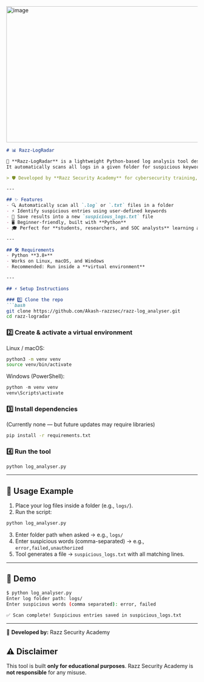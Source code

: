 <img width="1481" height="359" alt="image" src="https://github.com/user-attachments/assets/a7b22a06-e156-4421-bcb7-a344a3e09027" />

````markdown
# 📊 Razz-LogRadar  

🚀 **Razz-LogRadar** is a lightweight Python-based log analysis tool designed to help security researchers and learners detect suspicious activity hidden inside log files.  
It automatically scans all logs in a given folder for suspicious keywords (like `error`, `failed`, `unauthorized`) and writes them into a new file for easy review.  

> 🛡 Developed by **Razz Security Academy** for cybersecurity training, automation learning, and real-world log analysis practice.  

---

## ✨ Features  
- 🔍 Automatically scan all `.log` or `.txt` files in a folder  
- ⚡ Identify suspicious entries using user-defined keywords  
- 📂 Save results into a new `suspicious_logs.txt` file  
- 🖥 Beginner-friendly, built with **Python**  
- 🎓 Perfect for **students, researchers, and SOC analysts** learning automation  

---

## 🛠 Requirements  
- Python **3.8+**  
- Works on Linux, macOS, and Windows  
- Recommended: Run inside a **virtual environment**  

---

## ⚡ Setup Instructions  

### 1️⃣ Clone the repo  
```bash
git clone https://github.com/Akash-razzsec/razz-log_analyser.git
cd razz-logradar
````

### 2️⃣ Create & activate a virtual environment

Linux / macOS:

```bash
python3 -m venv venv
source venv/bin/activate
```

Windows (PowerShell):

```powershell
python -m venv venv
venv\Scripts\activate
```

### 3️⃣ Install dependencies

(Currently none — but future updates may require libraries)

```bash
pip install -r requirements.txt
```

### 4️⃣ Run the tool

```bash
python log_analyser.py
```

---

## 📖 Usage Example

1. Place your log files inside a folder (e.g., `logs/`).
2. Run the script:

```bash
python log_analyser.py
```

3. Enter folder path when asked → e.g., `logs/`
4. Enter suspicious words (comma-separated) → e.g., `error,failed,unauthorized`
5. Tool generates a file → `suspicious_logs.txt` with all matching lines.

---

## 📸 Demo

```bash
$ python log_analyser.py
Enter log folder path: logs/
Enter suspicious words (comma separated): error, failed

✅ Scan complete! Suspicious entries saved in suspicious_logs.txt
```

---

🔹 **Developed by:** Razz Security Academy

## ⚠ Disclaimer

This tool is built **only for educational purposes**.
Razz Security Academy is **not responsible** for any misuse.
